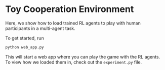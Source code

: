 # Toy Cooperation Environment

Here, we show how to load trained RL agents to play with human participants in a multi-agent task.

To get started, run

```bash
python web_app.py
```

This will start a web app where you can play the game with the RL agents. To view how we loaded them in, check out the `experiment.py` file.


